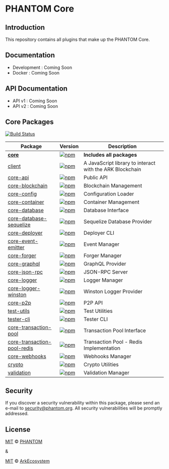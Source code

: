 

# PHANTOM Core

## Introduction

This repository contains all plugins that make up the PHANTOM Core.

## Documentation

- Development : Coming Soon
- Docker : Coming Soon

## API Documentation

- API v1 : Coming Soon
- API v2 : Coming Soon



## Core Packages

[![Build Status](https://travis-ci.org/PhantomCore/core.svg?branch=master)](https://travis-ci.org/PhantomCore/core)

| Package | Version | Description
|---|---|---|
| **[core](/packages/core)** | [![npm](https://img.shields.io/npm/v/@phantomcore/core.svg)](https://www.npmjs.com/package/@phantomcore/core) | **Includes all packages** |
| [client](/packages/client) | [![npm](https://img.shields.io/npm/v/@phantomcore/client.svg)](https://www.npmjs.com/package/@phantomcore/client) | A JavaScript library to interact with the ARK Blockchain |
| [core-api](/packages/core-api) | [![npm](https://img.shields.io/npm/v/@phantomcore/core-api.svg)](https://www.npmjs.com/package/@phantomcore/core-api) | Public API |
| [core-blockchain](/packages/core-blockchain) |  [![npm](https://img.shields.io/npm/v/@phantomcore/core-blockchain.svg)](https://www.npmjs.com/package/@phantomcore/core-blockchain) | Blockchain Management |
| [core-config](/packages/core-config) | [![npm](https://img.shields.io/npm/v/@phantomcore/core-config.svg)](https://www.npmjs.com/package/@phantomcore/core-config) | Configuration Loader |
| [core-container](/packages/core-container) | [![npm](https://img.shields.io/npm/v/@phantomcore/core-container.svg)](https://www.npmjs.com/package/@phantomcore/core-container) | Container Management |
| [core-database](/packages/core-database) | [![npm](https://img.shields.io/npm/v/@phantomcore/core-database.svg)](https://www.npmjs.com/package/@phantomcore/core-database) | Database Interface |
| [core-database-sequelize](/packages/core-database-sequelize) | [![npm](https://img.shields.io/npm/v/@phantomcore/core-database-sequelize.svg)](https://www.npmjs.com/package/@phantomcore/core-database-sequelize) | Sequelize Database Provider |
| [core-deployer](/packages/core-deployer) | [![npm](https://img.shields.io/npm/v/@phantomcore/core-deployer.svg)](https://www.npmjs.com/package/@phantomcore/core-deployer) | Deployer CLI |
| [core-event-emitter](/packages/core-event-emitter) | [![npm](https://img.shields.io/npm/v/@phantomcore/core-event-emitter.svg)](https://www.npmjs.com/package/@phantomcore/core-event-emitter) | Event Manager |
| [core-forger](/packages/core-forger) | [![npm](https://img.shields.io/npm/v/@phantomcore/core-forger.svg)](https://www.npmjs.com/package/@phantomcore/core-forger) | Forger Manager |
| [core-graphql](/packages/core-graphql) | [![npm](https://img.shields.io/npm/v/@phantomcore/core-graphql.svg)](https://www.npmjs.com/package/@phantomcore/core-graphql) | GraphQL Provider |
| [core-json-rpc](/packages/core-json-rpc) | [![npm](https://img.shields.io/npm/v/@phantomcore/core-json-rpc.svg)](https://www.npmjs.com/package/@phantomcore/core-json-rpc) | JSON-RPC Server |
| [core-logger](/packages/core-logger) | [![npm](https://img.shields.io/npm/v/@phantomcore/core-logger.svg)](https://www.npmjs.com/package/@phantomcore/core-logger) | Logger Manager |
| [core-logger-winston](/packages/core-logger-winston) | [![npm](https://img.shields.io/npm/v/@phantomcore/core-logger-winston.svg)](https://www.npmjs.com/package/@phantomcore/core-logger-winston) | Winston Logger Provider |
| [core-p2p](/packages/core-p2p) | [![npm](https://img.shields.io/npm/v/@phantomcore/core-p2p.svg)](https://www.npmjs.com/package/@phantomcore/core-p2p) | P2P API |
| [test-utils](/packages/core-test-utils) | [![npm](https://img.shields.io/npm/v/@phantomcore/core-test-utils.svg)](https://www.npmjs.com/package/@phantomcore/core-test-utils) | Test Utilities |
| [tester-cli](/packages/core-tester-cli) | [![npm](https://img.shields.io/npm/v/@phantomcore/core-tester-cli.svg)](https://www.npmjs.com/package/@phantomcore/core-tester-cli) | Tester CLI |
| [core-transaction-pool](/packages/core-transaction-pool) | [![npm](https://img.shields.io/npm/v/@phantomcore/core-transaction-pool.svg)](https://www.npmjs.com/package/@phantomcore/core-transaction-pool) | Transaction Pool Interface |
| [core-transaction-pool-redis](/packages/core-transaction-pool-redis) | [![npm](https://img.shields.io/npm/v/@phantomcore/core-transaction-pool-redis.svg)](https://www.npmjs.com/package/@phantomcore/core-transaction-pool-redis) | Transaction Pool - Redis Implementation |
| [core-webhooks](/packages/core-webhooks) | [![npm](https://img.shields.io/npm/v/@phantomcore/core-webhooks.svg)](https://www.npmjs.com/package/@phantomcore/core-webhooks) | Webhooks Manager |
| [crypto](/packages/crypto) | [![npm](https://img.shields.io/npm/v/@phantomcore/crypto.svg)](https://www.npmjs.com/package/@phantomcore/crypto) | Crypto Utilities |
| [validation](/packages/validation) | [![npm](https://img.shields.io/npm/v/@phantomcore/validation.svg)](https://www.npmjs.com/package/@phantomcore/validation) | Validation Manager |

## Security

If you discover a security vulnerability within this package, please send an e-mail to security@phantom.org. All security vulnerabilities will be promptly addressed.


## License
[MIT](LICENSE) © [PHANTOM](https://phantom.org)

&

[MIT](LICENSE) © [ArkEcosystem](https://ark.io)

